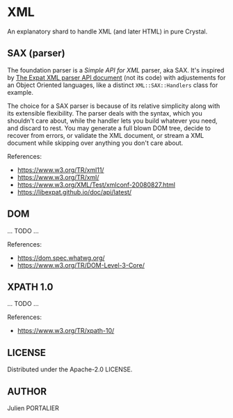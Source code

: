 # XML

An explanatory shard to handle XML (and later HTML) in pure Crystal.

## SAX (parser)

The foundation parser is a _Simple API for XML_ parser, aka SAX. It's inspired
by [The Expat XML parser API
document](https://libexpat.github.io/doc/api/latest/) (not its code) with
adjustements for an Object Oriented languages, like a distinct
`XML::SAX::Handlers` class for example.

The choice for a SAX parser is because of its relative simplicity along with its
extensible flexibility. The parser deals with the syntax, which you shouldn't
care about, while the handler lets you build whatever you need, and discard to
rest. You may generate a full blown DOM tree, decide to recover from errors, or
validate the XML document, or stream a XML document while skipping over anything
you don't care about.

References:

- <https://www.w3.org/TR/xml11/>
- <https://www.w3.org/TR/xml/>
- <https://www.w3.org/XML/Test/xmlconf-20080827.html>
- <https://libexpat.github.io/doc/api/latest/>

## DOM

... TODO ...

References:

- <https://dom.spec.whatwg.org/>
- <https://www.w3.org/TR/DOM-Level-3-Core/>

## XPATH 1.0

... TODO ...

References:

- <https://www.w3.org/TR/xpath-10/>

## LICENSE

Distributed under the Apache-2.0 LICENSE.

## AUTHOR

Julien PORTALIER
